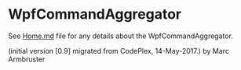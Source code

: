 # WpfCommandAggregator

See [Home.md](https://github.com/MarcArmbruster/WpfCommandAggregator/blob/master/Home.md) file for any details about the WpfCommandAggregator.

(initial version [0.9] migrated from CodePlex, 14-May-2017.)
by Marc Armbruster
